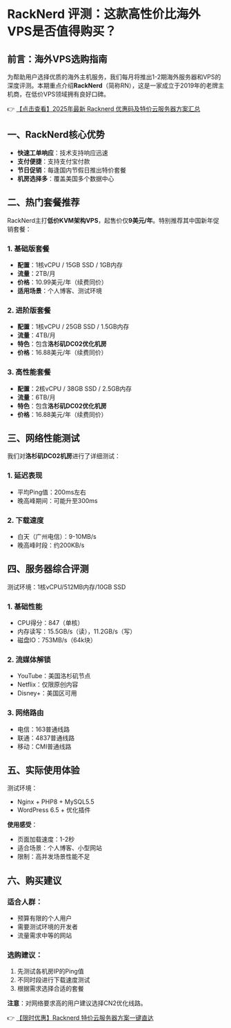 # RackNerd 评测：这款高性价比海外VPS是否值得购买？

## 前言：海外VPS选购指南

为帮助用户选择优质的海外主机服务，我们每月将推出1-2期海外服务器和VPS的深度评测。本期重点介绍**RackNerd**（简称RN），这是一家成立于2019年的老牌主机商，在低价VPS领域拥有良好口碑。

👉 [【点击查看】2025年最新 Racknerd 优惠码及特价云服务器方案汇总](https://bit.ly/Rack_Nerd)

## 一、RackNerd核心优势

- **快速工单响应**：技术支持响应迅速
- **支付便捷**：支持支付宝付款
- **节日促销**：每逢国内节假日推出特价套餐
- **机房选择多**：覆盖美国多个数据中心

## 二、热门套餐推荐

RackNerd主打**低价KVM架构VPS**，起售价仅**9美元/年**。特别推荐其中国新年促销套餐：

### 1. 基础版套餐
- **配置**：1核vCPU / 15GB SSD / 1GB内存
- **流量**：2TB/月
- **价格**：10.99美元/年（续费同价）
- **适用场景**：个人博客、测试环境

### 2. 进阶版套餐
- **配置**：1核vCPU / 25GB SSD / 1.5GB内存
- **流量**：4TB/月
- **特色**：包含**洛杉矶DC02优化机房**
- **价格**：16.88美元/年（续费同价）

### 3. 高性能套餐
- **配置**：2核vCPU / 38GB SSD / 2.5GB内存
- **流量**：6TB/月
- **特色**：包含**洛杉矶DC02优化机房**
- **价格**：16.88美元/年（续费同价）

## 三、网络性能测试

我们对**洛杉矶DC02机房**进行了详细测试：

### 1. 延迟表现
- 平均Ping值：200ms左右
- 晚高峰期间：可能升至300ms

### 2. 下载速度
- 白天（广州电信）：9-10MB/s
- 晚高峰时段：约200KB/s

## 四、服务器综合评测

测试环境：1核vCPU/512MB内存/10GB SSD

### 1. 基础性能
- CPU得分：847（单核）
- 内存读写：15.5GB/s（读），11.2GB/s（写）
- 磁盘IO：753MB/s（64k块）

### 2. 流媒体解锁
- YouTube：美国洛杉矶节点
- Netflix：仅限原创内容
- Disney+：美国区可用

### 3. 网络路由
- 电信：163普通线路
- 联通：4837普通线路
- 移动：CMI普通线路

## 五、实际使用体验

测试环境：
- Nginx + PHP8 + MySQL5.5
- WordPress 6.5 + 优化插件

**使用感受**：
- 页面加载速度：1-2秒
- 适合场景：个人博客、小型网站
- 限制：高并发场景性能不足

## 六、购买建议

### 适合人群：
- 预算有限的个人用户
- 需要测试环境的开发者
- 流量需求中等的网站

### 选购建议：
1. 先测试各机房IP的Ping值
2. 不同时段进行下载速度测试
3. 根据需求选择合适的套餐

**注意**：对网络要求高的用户建议选择CN2优化线路。

👉 [【限时优惠】Racknerd 特价云服务器方案一键直达](https://bit.ly/Rack_Nerd)